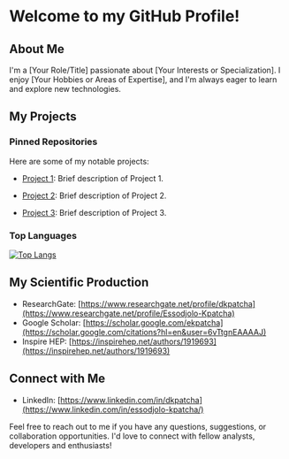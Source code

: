 # Welcome to my GitHub Profile! 

## About Me

I'm a [Your Role/Title] passionate about [Your Interests or Specialization]. I enjoy [Your Hobbies or Areas of Expertise], and I'm always eager to learn and explore new technologies.

## My Projects

### Pinned Repositories

Here are some of my notable projects:

- [Project 1](link-to-project1): Brief description of Project 1.
  
- [Project 2](link-to-project2): Brief description of Project 2.
- [Project 3](link-to-project3): Brief description of Project 3.


### Top Languages

[![Top Langs](https://github-readme-stats.vercel.app/api/top-langs/?username=ekdonald&layout=compact)](https://github.com/anuraghazra/github-readme-stats)

## My Scientific Production

- ResearchGate: [https://www.researchgate.net/profile/dkpatcha](https://www.researchgate.net/profile/Essodjolo-Kpatcha)
- Google Scholar: [https://scholar.google.com/ekpatcha](https://scholar.google.com/citations?hl=en&user=6vTtgnEAAAAJ)
- Inspire HEP: [https://inspirehep.net/authors/1919693](https://inspirehep.net/authors/1919693)


## Connect with Me

- LinkedIn: [https://www.linkedin.com/in/dkpatcha](https://www.linkedin.com/in/essodjolo-kpatcha/)


Feel free to reach out to me if you have any questions, suggestions, or collaboration opportunities. I'd love to connect with fellow analysts, developers and enthusiasts!
